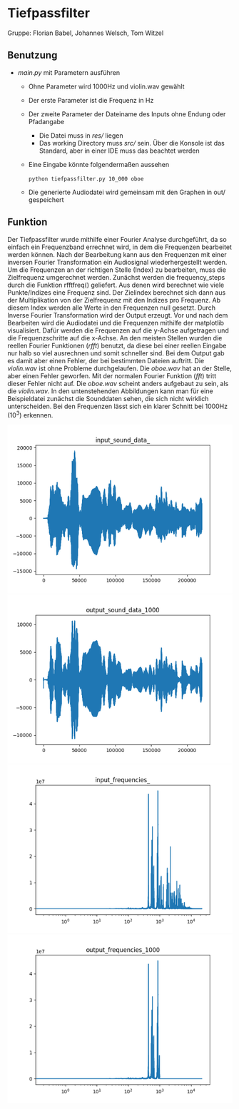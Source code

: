 # Tiefpassfilter
Gruppe: Florian Babel, Johannes Welsch, Tom Witzel

## Benutzung
- _main.py_ mit Parametern ausführen
  - Ohne Parameter wird 1000Hz und violin.wav gewählt
  - Der erste Parameter ist die Frequenz in Hz
  - Der zweite Parameter der Dateiname des Inputs ohne Endung oder Pfadangabe
    - Die Datei muss in _res/_ liegen
    - Das working Directory muss _src/_ sein. Über die Konsole ist das Standard, aber in einer IDE muss das beachtet werden
  - Eine Eingabe könnte folgendermaßen aussehen

    ```python tiefpassfilter.py 10_000 oboe```
  - Die generierte Audiodatei wird gemeinsam mit den Graphen in out/ gespeichert 

## Funktion
Der Tiefpassfilter wurde mithilfe einer Fourier Analyse durchgeführt, da so einfach ein Frequenzband errechnet wird, in dem die Frequenzen bearbeitet werden können. Nach der Bearbeitung kann aus den Frequenzen mit einer inversen Fourier Transformation ein Audiosignal wiederhergestellt werden.
Um die Frequenzen an der richtigen Stelle (Index) zu bearbeiten, muss die Zielfrequenz umgerechnet werden. Zunächst werden die frequency_steps durch die Funktion rfftfreq() geliefert. Aus denen wird berechnet wie viele Punkte/Indizes eine Frequenz sind. Der Zielindex berechnet sich dann aus der Multiplikation von der Zielfrequenz mit den Indizes pro Frequenz.
Ab diesem Index werden alle Werte in den Frequenzen null gesetzt. Durch Inverse Fourier Transformation wird der Output erzeugt.
Vor und nach dem Bearbeiten wird die Audiodatei und die Frequenzen mithilfe der matplotlib visualisiert. Dafür werden die Frequenzen auf die y-Achse aufgetragen und die Frequenzschritte auf die x-Achse.
An den meisten Stellen wurden die reellen Fourier Funktionen (_rfft_) benutzt, da diese bei einer reellen Eingabe nur halb so viel ausrechnen und somit schneller sind. Bei dem Output gab es damit aber einen Fehler, der bei bestimmten Dateien auftritt. Die _violin.wav_ ist ohne Probleme durchgelaufen. Die _oboe.wav_ hat an der Stelle, aber einen Fehler geworfen. Mit der normalen Fourier Funktion (_fft_) tritt dieser Fehler nicht auf. Die _oboe.wav_ scheint anders aufgebaut zu sein, als die _violin.wav_.
In den untenstehenden Abbildungen kann man für eine Beispieldatei zunächst die Sounddaten sehen, die sich nicht wirklich unterscheiden. Bei den Frequenzen lässt sich ein klarer Schnitt bei 1000Hz (10<sup>3</sup>) erkennen. 

![input sound](res/permanent_input_sound_data_.png)
![output sound 1000](res/permanent_output_sound_data_1000.png)
![input frequencies](res/permanent_input_frequencies_.png)
![output frequencies 1000](res/permanent_output_frequencies_1000.png)
